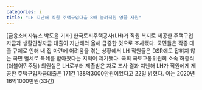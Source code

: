```yaml
---
categories: i
title: "LH 지난해 직원 주택구입대출 8배 늘려직원 영끌 지원"
---
```

[금융소비자뉴스 박도윤 기자] 한국토지주택공사(LH)가 직원 복지로 제공한 주택구입자금과 생활안정자금 대출이 지난해와 올해 급증한 것으로 조사됐다. 국민들은 각종 대출 규제로 인해 내 집 마련에 어려움을 겪는 상황에서 LH 직원들은 DSR에도 잡히지 않는 국민 혈세로 특혜를 받아왔다는 지적이 제기됐다. 국회 국토교통위원회 소속 허종식(더불어민주당) 의원실은 LH로부터 제출받은 자료 조사 결과 지난해 LH가 직원에게 제공한 주택구입자금대출은 171건 138억3000만원이었다고 22일 밝혔다. 이는 2020년 16억1000만원(33건)